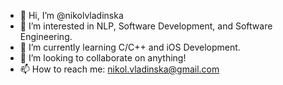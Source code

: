 - 👋 Hi, I’m @nikolvladinska
- 👀 I’m interested in NLP, Software Development, and Software Engineering.
- 🌱 I’m currently learning C/C++ and iOS Development.
- 💞️ I’m looking to collaborate on anything!
- 📫 How to reach me: nikol.vladinska@gmail.com

